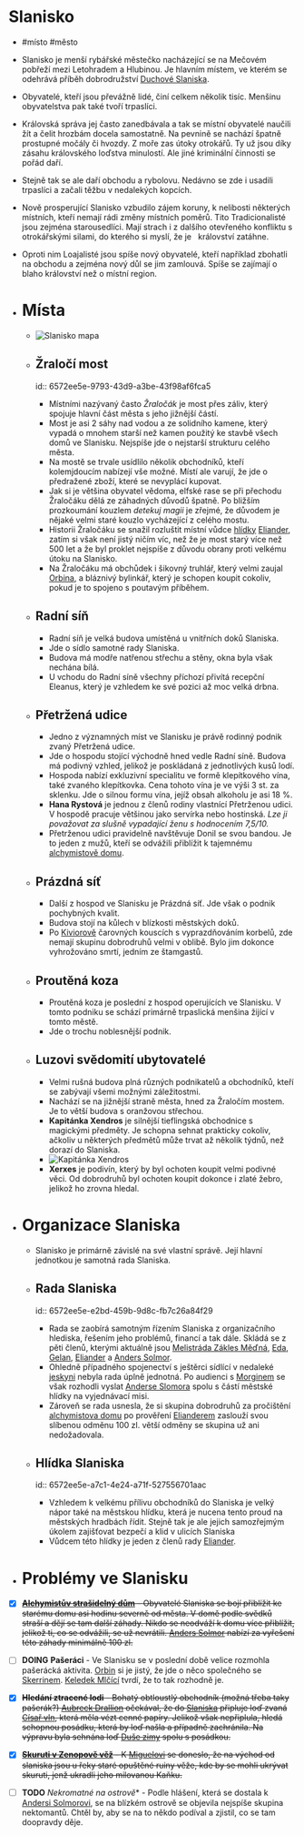 # Slanisko
- #místo #město
- Slanisko je menší rybářské městečko nacházející se na Mečovém pobřeží mezi Letohradem a Hlubinou. Je hlavním místem, ve kterém se odehrává příběh dobrodružství [Duchové Slaniska](Duchové_Slaniska.md).
- Obyvatelé, kteří jsou převážně lidé, činí celkem několik tisíc. Menšinu obyvatelstva pak také tvoří trpaslíci.
- Královská správa jej často zanedbávala a tak se místní obyvatelé naučili žít a čelit hrozbám docela samostatně. Na pevnině se nachází špatně prostupné močály či hvozdy. Z moře zas útoky otrokářů. Ty už jsou díky zásahu královského loďstva minulostí. Ale jiné kriminální činnosti se pořád daří.
- Stejně tak se ale daří obchodu a rybolovu. Nedávno se zde i usadili trpaslíci a začali těžbu v nedalekých kopcích.
- Nově prosperující Slanisko vzbudilo zájem koruny, k nelibosti některých místních, kteří nemají rádi změny místních poměrů. Tito Tradicionalisté jsou zejména starousedlíci. Mají strach i z dalšího otevřeného konfliktu s otrokářskými silami, do kterého si myslí, že je   království zatáhne.
- Oproti nim Loajalisté jsou spíše nový obyvatelé, kteří například zbohatli na obchodu a zejména nový důl se jim zamlouvá. Spíše se zajímají o blaho království než o místní region.

- # Místa
	- ![Slanisko mapa](../assets/images/Slanisko_mapa.png)

	- ## Žraločí most
	  id:: 6572ee5e-9793-43d9-a3be-43f98af6fca5
		- Místními nazývaný často *Žraločák* je most přes záliv, který spojuje hlavní část města s jeho jižnější částí.
		- Most je asi 2 sáhy nad vodou a ze solidního kamene, který vypadá o mnohem starší než kamen použitý ke stavbě všech domů ve Slanisku. Nejspíše jde o nejstarší strukturu celého města.
		- Na mostě se trvale usídlilo několik obchodníků, kteří kolemjdoucím nabízejí vše možné. Místí ale varují, že jde o předražené zboží, které se nevyplácí kupovat.
		- Jak si je většina obyvatel vědoma, elfské rase se při přechodu Žraločáku dělá ze záhadných důvodů špatně. Po bližším prozkoumání kouzlem *detekuj magii* je zřejmé, že důvodem je nějaké velmi staré kouzlo vycházející z celého mostu.
		- Historii Žraločáku se snažil rozluštit místní vůdce [hlídky](#žraločí-most) [Eliander](Eliander.md), zatím si však není jistý ničím víc, než že je most starý více než 500 let a že byl proklet nejspíše z důvodu obrany proti velkému útoku na Slanisko.
		- Na Žraločáku má obchůdek i šikovný truhlář, který velmi zaujal [Orbina](Orbin_Vlček.md), a bláznivý bylinkář, který je schopen koupit cokoliv, pokud je to spojeno s poutavým příběhem.

	- ## Radní síň
		- Radní síň je velká budova umístěná u vnitřních doků Slaniska.
		- Jde o sídlo samotné rady Slaniska.
		- Budova má modře natřenou střechu a stěny, okna byla však nechána bílá.
		- U vchodu do Radní síně všechny příchozí přivítá recepční Eleanus, který je vzhledem ke své pozici až moc velká drbna.

	- ## Přetržená udice
		- Jedno z významných míst ve Slanisku je právě rodinný podnik zvaný Přetržená udice.
		- Jde o hospodu stojící východně hned vedle Radní síně. Budova má podivný vzhled, jelikož je poskládaná z jednotlivých kusů lodí.
		- Hospoda nabízí exkluzivní specialitu ve formě klepítkového vína, také zvaného klepítkovka. Cena tohoto vína je ve výši 3 st. za sklenku. Jde o silnou formu vína, jejíž obsah alkoholu je asi 18 %.
		- **Hana Rystová** je jednou z členů rodiny vlastnící Přetrženou udici. V hospodě pracuje většinou jako servírka nebo hostinská. *Lze ji považovat za slušně vypadající ženu s hodnocením 7,5/10.*
		- Přetrženou udici pravidelně navštěvuje Donil se svou bandou. Je to jeden z mužů, kteří se odvážili přiblížit k tajemnému [alchymistově domu](Alchymistův_dům.md).

	- ## Prázdná síť
		- Další z hospod ve Slanisku je Prázdná síť. Jde však o podnik pochybných kvalit.
		- Budova stojí na kůlech v blízkosti městských doků.
		- Po [Kiviorově](Kivior.md) čarovných kouscích s vyprazdňováním korbelů, zde nemají skupinu dobrodruhů velmi v oblibě. Bylo jim dokonce vyhrožováno smrtí, jedním ze štamgastů.

	- ## Proutěná koza
		- Proutěná koza je poslední z hospod operujících ve Slanisku. V tomto podniku se schází primárně trpaslická menšina žijící v tomto městě.
		- Jde o trochu noblesnější podnik.

	- ## Luzovi svědomití ubytovatelé
		- Velmi rušná budova plná různých podnikatelů a obchodníků, kteří se zabývají všemi možnými záležitostmi.
		- Nachází se na jižnější straně města, hned za Žraločím mostem. Je to větší budova s oranžovou střechou.
		- **Kapitánka Xendros** je silnější tieflingská obchodnice s magickými předměty. Je schopna sehnat prakticky cokoliv, ačkoliv u některých předmětů může trvat až několik týdnů, než dorazí do Slaniska.
		- ![Kapitánka Xendros](../assets/images/kapitanka_xendros.png)
		- **Xerxes** je podivín, který by byl ochoten koupit velmi podivné věci. Od dobrodruhů byl ochoten koupit dokonce i zlaté žebro, jelikož ho zrovna hledal.

- # Organizace Slaniska
	- Slanisko je primárně závislé na své vlastní správě. Její hlavní jednotkou je samotná rada Slaniska.

	- ## Rada Slaniska
	  id:: 6572ee5e-e2bd-459b-9d8c-fb7c26a84f29
		- Rada se zaobírá samotným řízením Slaniska z organizačního hlediska, řešením jeho problémů, financí a tak dále. Skládá se z pěti členů, kterými aktuálně jsou [Melistráda Zákles Měďná](Melistráda_Zákles_Měďná.md), [Eda](Eda.md), [Gelan](Gelan.md), [Eliander](Eliander.md) a [Anders Solmor](Anders_Solmor.md).
		- Ohledně případného spojenectví s ještěrci sídlící v nedaleké [jeskyni](Ještěrecká_jeskyně.md) nebyla rada úplně jednotná. Po audienci s [Morginem](Morgin.md) se však rozhodli vyslat [Anderse Slomora](Anders_Solmor.md) spolu s částí městské hlídky na vyjednávací misi.
		- Zároveň se rada usnesla, že si skupina dobrodruhů za pročištění [alchymistova domu](Alchymistův_dům.md) po prověření [Elianderem](Eliander.md) zaslouží svou slíbenou odměnu 100 zl. větší odměny se skupina už ani nedožadovala.

	- ## Hlídka Slaniska
	  id:: 6572ee5e-a7c1-4e24-a71f-527556701aac
		- Vzhledem k velkému přílivu obchodníků do Slaniska je velký nápor také na městskou hlídku, která je nucena tento proud na městských hradbách řídit. Stejně tak je ale jejich samozřejmým úkolem zajišťovat bezpečí a klid v ulicích Slaniska
		- Vůdcem této hlídky je jeden z členů rady [Eliander](Eliander.md).

- # Problémy ve Slanisku
 - [x] ~~**[Alchymistův strašidelný dům](Alchymistův_dům.md)** - Obyvatelé Slaniska se bojí přiblížit ke starému domu asi hodinu severně od města. V domě podle svědků straší a dějí se tam další záhady. Nikdo se neodváží k domu více přiblížit, jelikož ti, co se odvážili, se už nevrátili. [Anders Solmor](Anders_Solmor.md) nabízí za vyřešení této záhady minimálně 100 zl.~~
 - [ ] **DOING** **Pašeráci** - Ve Slanisku se v poslední době velice rozmohla pašerácká aktivita. [Orbin](Orbin_Vlček.md) si je jistý, že jde o něco společného se [Skerrinem](Skerrin.md). [Keledek Mlčící](Keledek_Mlčící.md) tvrdí, že to tak rozhodně je.
 - [x] ~~**Hledání ztracené lodi** - Bohatý obtloustlý obchodník (možná třeba taky pašerák?) [Aubreck Drallion](Aubreck_Drallion.md) očekával, že do [Slaniska](Slanisko.md) připluje loď zvaná [Císař vln](Císař_vln.md), která měla vézt cenné papíry. Jelikož však nepřiplula, hledá schopnou posádku, která by loď našla a případně zachránila. Na výpravu byla sehnána loď [Duše zimy](Duše_zimy.md) spolu s posádkou.~~
 - [x] ~~**[Skuruti v Zenopově věž](Skuruti_v_Zenopově_věž.md)** - K [Miguelovi](Miguel.md) se doneslo, že na východ od slaniska jsou u řeky staré opuštěné ruiny věže, kde by se mohli ukrývat skuruti, jenž ukradli jeho milovanou Kaňku.~~
 - [ ] **TODO** *Nekromatné na ostrově** - Podle hlášení, která se dostala k [Andersi Solmorovi](Anders_Solmor.md), se na blízkém ostrově se objevila nejspíše skupina nektomantů. Chtěl by, aby se na to někdo podíval a zjistil, co se tam doopravdy děje.

